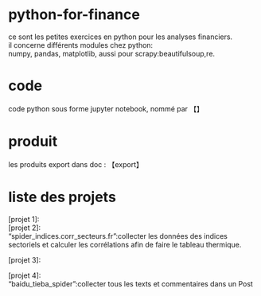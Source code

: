 # python-for-finance
ce sont les petites exercices en python pour les analyses financiers.  
il concerne différents modules chez python:   
numpy, pandas, matplotlib, aussi pour scrapy:beautifulsoup,re.   

# code
code python sous forme jupyter notebook, nommé par 【】  
# produit
les produits export dans doc : 【export】  

# liste des projets 
[projet 1]:   
[projet 2]:   
“spider_indices.corr_secteurs.fr”:collecter les données des indices sectoriels et calculer les corrélations afin de faire le tableau thermique.  

[projet 3]:  

[projet 4]:   
“baidu_tieba_spider”:collecter tous les texts et commentaires dans un Post  
